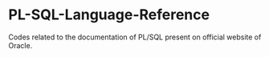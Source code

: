 # PL-SQL-Language-Reference
Codes related to the documentation of PL/SQL present on official website of Oracle.
